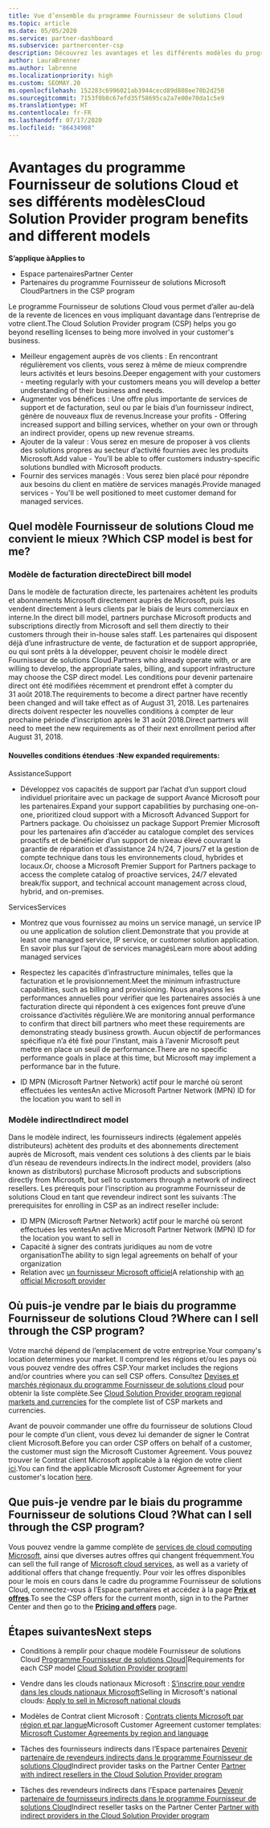 ```yaml
---
title: Vue d’ensemble du programme Fournisseur de solutions Cloud
ms.topic: article
ms.date: 05/05/2020
ms.service: partner-dashboard
ms.subservice: partnercenter-csp
description: Découvrez les avantages et les différents modèles du programme Fournisseur de solutions Cloud pour aider votre entreprise à se développer en acquérant de nouveaux clients et une nouvelle expertise.
author: LauraBrenner
ms.author: labrenne
ms.localizationpriority: high
ms.custom: SEOMAY.20
ms.openlocfilehash: 152283c6996021ab3944cecd89d808ee70b2d250
ms.sourcegitcommit: 7153f0b8c67efd35f58695ca2a7e00e70da1c5e9
ms.translationtype: HT
ms.contentlocale: fr-FR
ms.lasthandoff: 07/17/2020
ms.locfileid: "86434908"
---
```

# <a name="cloud-solution-provider-program-benefits-and-different-models"></a><span data-ttu-id="d2435-103">Avantages du programme Fournisseur de solutions Cloud et ses différents modèles</span><span class="sxs-lookup"><span data-stu-id="d2435-103">Cloud Solution Provider program benefits and different models</span></span>

<span data-ttu-id="d2435-104">**S’applique à**</span><span class="sxs-lookup"><span data-stu-id="d2435-104">**Applies to**</span></span>

- <span data-ttu-id="d2435-105">Espace partenaires</span><span class="sxs-lookup"><span data-stu-id="d2435-105">Partner Center</span></span>
- <span data-ttu-id="d2435-106">Partenaires du programme Fournisseur de solutions Microsoft Cloud</span><span class="sxs-lookup"><span data-stu-id="d2435-106">Partners in the CSP program</span></span>

<span data-ttu-id="d2435-107">Le programme Fournisseur de solutions Cloud vous permet d’aller au-delà de la revente de licences en vous impliquant davantage dans l’entreprise de votre client.</span><span class="sxs-lookup"><span data-stu-id="d2435-107">The Cloud Solution Provider program (CSP) helps you go beyond reselling licenses to being more involved in your customer's business.</span></span>

- <span data-ttu-id="d2435-108">Meilleur engagement auprès de vos clients : En rencontrant régulièrement vos clients, vous serez à même de mieux comprendre leurs activités et leurs besoins.</span><span class="sxs-lookup"><span data-stu-id="d2435-108">Deeper engagement with your customers - meeting regularly with your customers means you will develop a better understanding of their business and needs.</span></span>
- <span data-ttu-id="d2435-109">Augmenter vos bénéfices : Une offre plus importante de services de support et de facturation, seul ou par le biais d’un fournisseur indirect, génère de nouveaux flux de revenus.</span><span class="sxs-lookup"><span data-stu-id="d2435-109">Increase your profits - Offering increased support and billing services, whether on your own or through an indirect provider, opens up new revenue streams.</span></span>  
- <span data-ttu-id="d2435-110">Ajouter de la valeur : Vous serez en mesure de proposer à vos clients des solutions propres au secteur d’activité fournies avec les produits Microsoft.</span><span class="sxs-lookup"><span data-stu-id="d2435-110">Add value - You'll be able to offer customers industry-specific solutions bundled with Microsoft products.</span></span>
- <span data-ttu-id="d2435-111">Fournir des services managés : Vous serez bien placé pour répondre aux besoins du client en matière de services managés.</span><span class="sxs-lookup"><span data-stu-id="d2435-111">Provide managed services - You'll be well positioned to meet customer demand for managed services.</span></span> 

## <a name="which-csp-model-is-best-for-me"></a><span data-ttu-id="d2435-112">Quel modèle Fournisseur de solutions Cloud me convient le mieux ?</span><span class="sxs-lookup"><span data-stu-id="d2435-112">Which CSP model is best for me?</span></span>

### <a name="direct-bill-model"></a><span data-ttu-id="d2435-113">Modèle de facturation directe</span><span class="sxs-lookup"><span data-stu-id="d2435-113">Direct bill model</span></span>

 <span data-ttu-id="d2435-114">Dans le modèle de facturation directe, les partenaires achètent les produits et abonnements Microsoft directement auprès de Microsoft, puis les vendent directement à leurs clients par le biais de leurs commerciaux en interne.</span><span class="sxs-lookup"><span data-stu-id="d2435-114">In the direct bill model, partners purchase Microsoft products and subscriptions directly from Microsoft and sell them directly to their customers through their in-house sales staff.</span></span> <span data-ttu-id="d2435-115">Les partenaires qui disposent déjà d’une infrastructure de vente, de facturation et de support appropriée, ou qui sont prêts à la développer, peuvent choisir le modèle direct Fournisseur de solutions Cloud.</span><span class="sxs-lookup"><span data-stu-id="d2435-115">Partners who already operate with, or are willing to develop, the appropriate sales, billing, and support infrastructure may choose the CSP direct model.</span></span> <span data-ttu-id="d2435-116">Les conditions pour devenir partenaire direct ont été modifiées récemment et prendront effet à compter du 31 août 2018.</span><span class="sxs-lookup"><span data-stu-id="d2435-116">The requirements to become a direct partner have recently been changed and will take effect as of August 31, 2018.</span></span> <span data-ttu-id="d2435-117">Les partenaires directs doivent respecter les nouvelles conditions à compter de leur prochaine période d’inscription après le 31 août 2018.</span><span class="sxs-lookup"><span data-stu-id="d2435-117">Direct partners will need to meet the new requirements as of their next enrollment period after August 31, 2018.</span></span>

#### <a name="new-expanded-requirements"></a><span data-ttu-id="d2435-118">Nouvelles conditions étendues :</span><span class="sxs-lookup"><span data-stu-id="d2435-118">New expanded requirements:</span></span>

<span data-ttu-id="d2435-119">Assistance</span><span class="sxs-lookup"><span data-stu-id="d2435-119">Support</span></span>

- <span data-ttu-id="d2435-120">Développez vos capacités de support par l’achat d’un support cloud individuel prioritaire avec un package de support Avancé Microsoft pour les partenaires.</span><span class="sxs-lookup"><span data-stu-id="d2435-120">Expand your support capabilities by purchasing one-on-one, prioritized cloud support with a Microsoft Advanced Support for Partners package.</span></span> <span data-ttu-id="d2435-121">Ou choisissez un package Support Premier Microsoft pour les partenaires afin d’accéder au catalogue complet des services proactifs et de bénéficier d’un support de niveau élevé couvrant la garantie de réparation et d’assistance 24 h/24, 7 jours/7 et la gestion de compte technique dans tous les environnements cloud, hybrides et locaux.</span><span class="sxs-lookup"><span data-stu-id="d2435-121">Or, choose a Microsoft Premier Support for Partners package to access the complete catalog of proactive services, 24/7 elevated break/fix support, and technical account management across cloud, hybrid, and on-premises.</span></span>

<span data-ttu-id="d2435-122">Services</span><span class="sxs-lookup"><span data-stu-id="d2435-122">Services</span></span>

- <span data-ttu-id="d2435-123">Montrez que vous fournissez au moins un service managé, un service IP ou une application de solution client.</span><span class="sxs-lookup"><span data-stu-id="d2435-123">Demonstrate that you provide at least one managed service, IP service, or customer solution application.</span></span> <span data-ttu-id="d2435-124">En savoir plus sur l’ajout de services managés</span><span class="sxs-lookup"><span data-stu-id="d2435-124">Learn more about adding managed services</span></span>

- <span data-ttu-id="d2435-125">Respectez les capacités d’infrastructure minimales, telles que la facturation et le provisionnement.</span><span class="sxs-lookup"><span data-stu-id="d2435-125">Meet the minimum infrastructure capabilities, such as billing and provisioning.</span></span>
<span data-ttu-id="d2435-126">Nous analysons les performances annuelles pour vérifier que les partenaires associés à une facturation directe qui répondent à ces exigences font preuve d’une croissance d’activités régulière.</span><span class="sxs-lookup"><span data-stu-id="d2435-126">We are monitoring annual performance to confirm that direct bill partners who meet these requirements are demonstrating steady business growth.</span></span> <span data-ttu-id="d2435-127">Aucun objectif de performances spécifique n’a été fixé pour l’instant, mais à l’avenir Microsoft peut mettre en place un seuil de performance.</span><span class="sxs-lookup"><span data-stu-id="d2435-127">There are no specific performance goals in place at this time, but Microsoft may implement a performance bar in the future.</span></span>

- <span data-ttu-id="d2435-128">ID MPN (Microsoft Partner Network) actif pour le marché où seront effectuées les ventes</span><span class="sxs-lookup"><span data-stu-id="d2435-128">An active Microsoft Partner Network (MPN) ID for the location you want to sell in</span></span>

### <a name="indirect-model"></a><span data-ttu-id="d2435-129">Modèle indirect</span><span class="sxs-lookup"><span data-stu-id="d2435-129">Indirect model</span></span>

<span data-ttu-id="d2435-130">Dans le modèle indirect, les fournisseurs indirects (également appelés distributeurs) achètent des produits et des abonnements directement auprès de Microsoft, mais vendent ces solutions à des clients par le biais d’un réseau de revendeurs indirects.</span><span class="sxs-lookup"><span data-stu-id="d2435-130">In the indirect model, providers (also known as distributors) purchase Microsoft products and subscriptions directly from Microsoft, but sell to customers through a network of indirect resellers.</span></span> <span data-ttu-id="d2435-131">Les prérequis pour l’inscription au programme Fournisseur de solutions Cloud en tant que revendeur indirect sont les suivants :</span><span class="sxs-lookup"><span data-stu-id="d2435-131">The prerequisites for enrolling in CSP as an indirect reseller include:</span></span>

- <span data-ttu-id="d2435-132">ID MPN (Microsoft Partner Network) actif pour le marché où seront effectuées les ventes</span><span class="sxs-lookup"><span data-stu-id="d2435-132">An active Microsoft Partner Network (MPN) ID for the location you want to sell in</span></span>
- <span data-ttu-id="d2435-133">Capacité à signer des contrats juridiques au nom de votre organisation</span><span class="sxs-lookup"><span data-stu-id="d2435-133">The ability to sign legal agreements on behalf of your organization</span></span>
- <span data-ttu-id="d2435-134">Relation avec [un fournisseur Microsoft officiel](https://partnercenter.microsoft.com/partner/find-a-provider)</span><span class="sxs-lookup"><span data-stu-id="d2435-134">A relationship with [an official Microsoft provider](https://partnercenter.microsoft.com/partner/find-a-provider)</span></span>

## <a name="where-can-i-sell-through-the-csp-program"></a><span data-ttu-id="d2435-135">Où puis-je vendre par le biais du programme Fournisseur de solutions Cloud ?</span><span class="sxs-lookup"><span data-stu-id="d2435-135">Where can I sell through the CSP program?</span></span>

<span data-ttu-id="d2435-136">Votre marché dépend de l’emplacement de votre entreprise.</span><span class="sxs-lookup"><span data-stu-id="d2435-136">Your company's location determines your market.</span></span> <span data-ttu-id="d2435-137">Il comprend les régions et/ou les pays où vous pouvez vendre des offres CSP.</span><span class="sxs-lookup"><span data-stu-id="d2435-137">Your market includes the regions and/or countries where you can sell CSP offers.</span></span> <span data-ttu-id="d2435-138">Consultez [Devises et marchés régionaux du programme Fournisseur de solutions cloud](regional-authorization-overview.md) pour obtenir la liste complète.</span><span class="sxs-lookup"><span data-stu-id="d2435-138">See [Cloud Solution Provider program regional markets and currencies](regional-authorization-overview.md) for the complete list of CSP markets and currencies.</span></span>

<span data-ttu-id="d2435-139">Avant de pouvoir commander une offre du fournisseur de solutions Cloud pour le compte d’un client, vous devez lui demander de signer le Contrat client Microsoft.</span><span class="sxs-lookup"><span data-stu-id="d2435-139">Before you can order CSP offers on behalf of a customer, the customer must sign the Microsoft Customer Agreement.</span></span> <span data-ttu-id="d2435-140">Vous pouvez trouver le Contrat client Microsoft applicable à la région de votre client [ici](agreements.md).</span><span class="sxs-lookup"><span data-stu-id="d2435-140">You can find the applicable Microsoft Customer Agreement for your customer's location [here](agreements.md).</span></span>  

## <a name="what-can-i-sell-through-the-csp-program"></a><span data-ttu-id="d2435-141">Que puis-je vendre par le biais du programme Fournisseur de solutions Cloud ?</span><span class="sxs-lookup"><span data-stu-id="d2435-141">What can I sell through the CSP program?</span></span>

<span data-ttu-id="d2435-142">Vous pouvez vendre la gamme complète de [services de cloud computing Microsoft](https://partner.microsoft.com/cloud-solution-provider/products-and-services), ainsi que diverses autres offres qui changent fréquemment.</span><span class="sxs-lookup"><span data-stu-id="d2435-142">You can sell the full range of [Microsoft cloud services](https://partner.microsoft.com/cloud-solution-provider/products-and-services), as well as a variety of additional offers that change frequently.</span></span> <span data-ttu-id="d2435-143">Pour voir les offres disponibles pour le mois en cours dans le cadre du programme Fournisseur de solutions Cloud, connectez-vous à l’Espace partenaires et accédez à la page [**Prix et offres**](https://partnercenter.microsoft.com/pcv/sales).</span><span class="sxs-lookup"><span data-stu-id="d2435-143">To see the CSP offers for the current month, sign in to the Partner Center and then go to the [**Pricing and offers**](https://partnercenter.microsoft.com/pcv/sales) page.</span></span>

## <a name="next-steps"></a><span data-ttu-id="d2435-144">Étapes suivantes</span><span class="sxs-lookup"><span data-stu-id="d2435-144">Next steps</span></span>

- <span data-ttu-id="d2435-145">Conditions à remplir pour chaque modèle Fournisseur de solutions Cloud [Programme Fournisseur de solutions Cloud](https://partnercenter.microsoft.com/partner/cloud-solution-provider)|</span><span class="sxs-lookup"><span data-stu-id="d2435-145">Requirements for each CSP model [Cloud Solution Provider program](https://partnercenter.microsoft.com/partner/cloud-solution-provider)|</span></span>

- <span data-ttu-id="d2435-146">Vendre dans les clouds nationaux Microsoft : [S’inscrire pour vendre dans les clouds nationaux Microsoft](csp-national-clouds-overview.md)</span><span class="sxs-lookup"><span data-stu-id="d2435-146">Selling in Microsoft's national clouds: [Apply to sell in Microsoft national clouds](csp-national-clouds-overview.md)</span></span>

- <span data-ttu-id="d2435-147">Modèles de Contrat client Microsoft : [Contrats clients Microsoft par région et par langue](agreements.md)</span><span class="sxs-lookup"><span data-stu-id="d2435-147">Microsoft Customer Agreement customer templates: [Microsoft Customer Agreements by region and language](agreements.md)</span></span>

- <span data-ttu-id="d2435-148">Tâches des fournisseurs indirects dans l’Espace partenaires [Devenir partenaire de revendeurs indirects dans le programme Fournisseur de solutions Cloud](indirect-provider-tasks-in-partner-center.md)</span><span class="sxs-lookup"><span data-stu-id="d2435-148">Indirect provider tasks on the Partner Center [Partner with indirect resellers in the Cloud Solution Provider program](indirect-provider-tasks-in-partner-center.md)</span></span>

- <span data-ttu-id="d2435-149">Tâches des revendeurs indirects dans l’Espace partenaires [Devenir partenaire de fournisseurs indirects dans le programme Fournisseur de solutions Cloud](indirect-reseller-tasks-in-partner-center.md)</span><span class="sxs-lookup"><span data-stu-id="d2435-149">Indirect reseller tasks on the Partner Center [Partner with indirect providers in the Cloud Solution Provider program](indirect-reseller-tasks-in-partner-center.md)</span></span>
